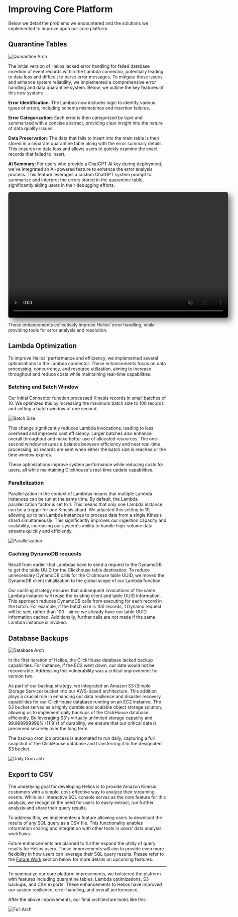 # Improving Core Platform

Below we detail the problems we encountered and the solutions we implemented to improve upon our core platform.

## Quarantine Tables

![Quarantine Arch](/case_study/full_storage_highlight.png)

The initial version of Helios lacked error handling for failed database insertion of event records within the Lambda connector, potentially leading to data loss and difficult to parse error messages. To mitigate these issues and enhance system reliability, we implemented a comprehensive error handling and data quarantine system. Below, we outline the key features of this new system:

<div class="icon-list">
<p><Icon name="ExclamationCircleIcon"/><span><strong>Error Identification</strong>: The Lambda now includes logic to identify various types of errors, including schema mismatches and insertion failures.</span></p>
<p><Icon name="TagIcon"/><span><strong>Error Categorization</strong>: Each error is then categorized by type and summarized with a concise abstract, providing clear insight into the nature of data quality issues.</span></p>
<p><Icon name="ArchiveBoxIcon"/><span><strong>Data Preservation</strong>: The data that fails to insert into the main table is then stored in a separate quarantine table along with the error summary details. This ensures no data loss and allows users to quickly examine the exact records that failed to insert.</span></p>
<p><Icon name="SparklesIcon"/><span><strong>AI Summary</strong>: For users who provide a ChatGPT AI key during deployment, we've integrated an AI-powered feature to enhance the error analysis process. This feature leverages a custom ChatGPT system prompt to summarize and interpret the errors stored in the quarantine table, significantly aiding users in their debugging efforts.</span></p>
</div>

<video class="video" width="700" height="400" muted autoplay loop style="border-radius: 5px; box-shadow: 10px 10px 20px rgba(0, 0, 0, 0.5);">
  <source src="/case_study/quartable.mp4" type="video/mp4">
</video>


These enhancements collectively improve Helios’ error handling, while providing tools for error analysis and resolution.

## Lambda Optimization

To improve Helios' performance and efficiency, we implemented several optimizations to the Lambda connector. These enhancements focus on data processing, concurrency, and resource utilization, aiming to increase throughput and reduce costs while maintaining real-time capabilities.

### Batching and Batch Window

Our initial Connector function processed Kinesis records in small batches of 10\. We optimized this by increasing the maximum batch size to 100 records and setting a batch window of one second.

![Batch Size](/case_study/stream_efficiency.png)

This change significantly reduces Lambda invocations, leading to less overhead and improved cost efficiency. Larger batches also enhance overall throughput and make better use of allocated resources. The one-second window ensures a balance between efficiency and near real-time processing, as records are sent when either the batch size is reached or the time window expires.

These optimizations improve system performance while reducing costs for users, all while maintaining Clickhouse's real-time update capabilities.

### Parallelization

Parallelization in the context of Lambdas means that multiple Lambda instances can be run at the same time. By default, the Lambda parallelization factor is set to 1\. This means that only one Lambda instance can be a trigger for one Kinesis <TippyWrapper content="A shard is a unit of capacity within a Kinesis stream that provides a fixed amount of data throughput and serves as a partition for organizing events.">shard</TippyWrapper>. We adjusted this setting to 10, allowing up to ten Lambda instances to process data from a single Kinesis shard simultaneously. This significantly improves our ingestion capacity and scalability, increasing our system's ability to handle high-volume data streams quickly and efficiently.

![Parallelization](/case_study/lambdakinesislimit.png)

### Caching DynamoDB requests

Recall from earlier that Lambdas have to send a request to the DynamoDB to get the table UUID for the Clickhouse table destination. To reduce unnecessary DynamoDB calls for the Clickhouse table UUID, we moved the DynamoDB client initialization to the global scope of our Lambda function.

Our caching strategy ensures that subsequent invocations of the same Lambda instance will reuse the existing client and table UUID information. This approach reduces DynamoDB calls from executing for each record in the batch. For example, if the batch size is 100 records, 1 Dynamo request will be sent rather than 100 \- since we already have our table UUID information cached. Additionally, further calls are not made if the same Lambda instance is invoked.

## Database Backups

![Database Arch](/case_study/full_backup_highlight.png)

In the first iteration of Helios, the ClickHouse database lacked backup capabilities. For instance, if the EC2 went down, our data would not be recoverable. Addressing this vulnerability was a critical improvement for version two.

As part of our backup strategy, we integrated an Amazon S3 (Simple Storage Service) bucket into our AWS-based architecture. This addition plays a crucial role in enhancing our data resilience and disaster recovery capabilities for our ClickHouse database running on an EC2 instance. The S3 bucket serves as a highly durable and scalable object storage solution, allowing us to implement daily backups of the ClickHouse database efficiently. By leveraging S3's virtually unlimited storage capacity and 99.999999999% (11 9's) of durability, we ensure that our critical data is preserved securely over the long term.

The backup cron job process is automated to run daily, capturing a full snapshot of the ClickHouse database and transferring it to the designated S3 bucket.

![Daily Cron Job](/case_study/dailycjob.png)

## Export to CSV

The underlying goal for developing Helios is to provide Amazon Kinesis customers with a simple, cost-effective way to analyze their streaming events. While our interactive SQL console serves as the core feature for this analysis, we recognize the need for users to easily extract, run further analysis and share their query results.

To address this, we implemented a feature allowing users to download the results of any SQL query as a CSV file. This functionality enables information sharing and integration with other tools in users' data analysis workflows.

Future enhancements are planned to further expand the utility of query results for Helios users. These improvements will aim to provide even more flexibility in how users can leverage their SQL query results. Please refer to the [Future Work](./future-work.md) section below for more details on upcoming features.

---

To summarize our core platform improvements, we bolstered the platform with features including quarantine tables, Lambda optimizations, S3 backups, and CSV exports. These enhancements to Helios have improved our system resilience, error handling, and overall performance.

After the above improvements, our final architecture looks like this:

![Full Arch](/case_study/full_full_color.png)
